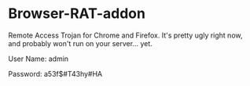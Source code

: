 Browser-RAT-addon
=================

Remote Access Trojan for Chrome and Firefox. It's pretty ugly right now, and probably won't run on your server... yet.

User Name: admin

Password:  a53f$#T43hy#HA
